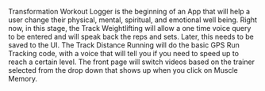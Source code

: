 Transformation Workout Logger is the beginning of an App that will help a user change their physical, mental, spiritual, and emotional well being.
Right now, in this stage, the Track Weightlifting will allow a one time voice query to be entered and will speak back the reps and sets.  Later, this needs to be saved to the UI.  The Track Distance Running will do the basic GPS Run Tracking code, with a voice that will tell you if you need to speed up to reach a certain level.  The front page will switch videos based on the trainer selected from the drop down that shows up when you click on Muscle Memory.
